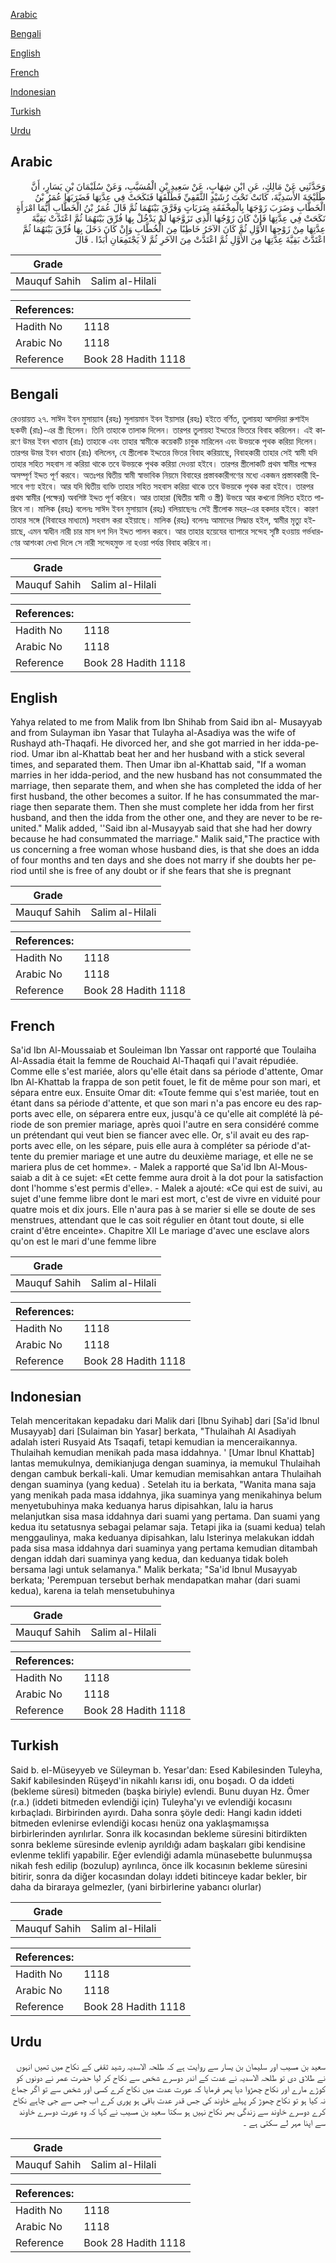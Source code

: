 [Arabic](#arabic)

[Bengali](#bengali)

[English](#english)

[French](#french)

[Indonesian](#indonesian)

[Turkish](#turkish)

[Urdu](#urdu)

## Arabic


<div dir="rtl" lang="ar" style={{fontSize:'larger',backgroundColor:'#f8f9fa',padding:20}}>
وَحَدَّثَنِي عَنْ مَالِكٍ، عَنِ ابْنِ شِهَابٍ، عَنْ سَعِيدِ بْنِ الْمُسَيَّبِ، وَعَنْ سُلَيْمَانَ بْنِ يَسَارٍ، أَنَّ طُلَيْحَةَ الأَسَدِيَّةَ، كَانَتْ تَحْتَ رُشَيْدٍ الثَّقَفِيِّ فَطَلَّقَهَا فَنَكَحَتْ فِي عِدَّتِهَا فَضَرَبَهَا عُمَرُ بْنُ الْخَطَّابِ وَضَرَبَ زَوْجَهَا بِالْمِخْفَقَةِ ضَرَبَاتٍ وَفَرَّقَ بَيْنَهُمَا ثُمَّ قَالَ عُمَرُ بْنُ الْخَطَّابِ أَيُّمَا امْرَأَةٍ نَكَحَتْ فِي عِدَّتِهَا فَإِنْ كَانَ زَوْجُهَا الَّذِي تَزَوَّجَهَا لَمْ يَدْخُلْ بِهَا فُرِّقَ بَيْنَهُمَا ثُمَّ اعْتَدَّتْ بَقِيَّةَ عِدَّتِهَا مِنْ زَوْجِهَا الأَوَّلِ ثُمَّ كَانَ الآخَرُ خَاطِبًا مِنَ الْخُطَّابِ وَإِنْ كَانَ دَخَلَ بِهَا فُرِّقَ بَيْنَهُمَا ثُمَّ اعْتَدَّتْ بَقِيَّةَ عِدَّتِهَا مِنَ الأَوَّلِ ثُمَّ اعْتَدَّتْ مِنَ الآخَرِ ثُمَّ لاَ يَجْتَمِعَانِ أَبَدًا ‏.‏ قَالَ
</div>
<div style={{backgroundColor:'#f8f9fa',padding:20, marginBottom: 10}}><table> <thead> <tr> <th>Grade</th> <th></th> </tr> </thead> <tbody> <tr><td>Mauquf Sahih</td><td>Salim al-Hilali</td></tr></tbody></table><table> <thead> <tr> <th>References:</th> <th></th> </tr> </thead> <tbody><tr><td>Hadith No</td><td>1118</td></tr><tr><td>Arabic No</td><td>1118</td></tr><tr><td>Reference</td><td>Book 28 Hadith 1118</td></tr></tbody></table></div>

## Bengali


<div dir="ltr" lang="bn" style={{fontSize:'larger',backgroundColor:'#f8f9fa',padding:20}}>
রেওয়ায়ত ২৭. সাঈদ ইবন মুসায়্যাব (রহঃ) সুলায়মান ইবন ইয়াসার (রহঃ) হইতে বর্ণিত, তুলায়হা আসদিয়া রুশাইদ ছকফী (রাঃ)-এর স্ত্রী ছিলেন। তিনি তাহাকে তালাক দিলেন। তারপর তুলায়হা ইদ্দতের ভিতরে বিবাহ করিলেন। এই কারণে উমর ইবন খাত্তাব (রাঃ) তাহাকে এবং তাহার স্বামীকে কয়েকটি চাবুক মারিলেন এবং উভয়কে পৃথক করিয়া দিলেন। তারপর উমর ইবন খাত্তাব (রাঃ) বলিলেন, যে স্ত্রীলোক ইদ্দতের ভিতর বিবাহ করিয়াছে, বিবাহকারী তাহার সেই স্বামী যদি তাহার সহিত সহবাস না করিয়া থাকে তবে উভয়কে পৃথক করিয়া দেওয়া হইবে। তারপর স্ত্রীলোকটি প্রথম স্বামীর পক্ষের অসম্পূর্ণ ইদ্দত পূর্ণ করবে। অতঃপর দ্বিতীয় স্বামী স্বাভাবিক নিয়মে বিবাহের প্রস্তাবকারীগণের মধ্যে একজন প্রস্তাবকারী হিসাবে গণ্য হইবে। আর যদি দ্বিতীয় ব্যক্তি তাহার সহিত সহবাস করিয়া থাকে তবে উভয়কে পৃথক করা হইবে। তারপর প্রথম স্বামীর (পক্ষের) অবশিষ্ট ইদ্দত পূর্ণ করিবে। আর তাহারা (দ্বিতীয় স্বামী ও স্ত্রী) উভয়ে আর কখনো মিলিত হইতে পারিবে না। মালিক (রহঃ) বলেনঃ সাঈদ ইবন মুসায়্যাব (রহঃ) বলিয়াছেনঃ সেই স্ত্রীলোক মহর-এর হকদার হইবে। কারণ তাহার সঙ্গে (বিবাহের মাধ্যমে) সহবাস করা হইয়াছে। মালিক (রহঃ) বলেনঃ আমাদের সিদ্ধান্ত হইল, স্বামীর মৃত্যু হইয়াছে, এমন স্বাধীন নারী চার মাস দশ দিন ইদ্দত পালন করবে। আর তাহার হয়েযের ব্যাপারে সন্দেহ সৃষ্টি হওয়ায় গর্ভধারণের আশংকা দেখা দিলে সে নারী সন্দেহমুক্ত না হওয়া পর্যন্ত বিবাহ করিবে না।
</div>
<div style={{backgroundColor:'#f8f9fa',padding:20, marginBottom: 10}}><table> <thead> <tr> <th>Grade</th> <th></th> </tr> </thead> <tbody> <tr><td>Mauquf Sahih</td><td>Salim al-Hilali</td></tr></tbody></table><table> <thead> <tr> <th>References:</th> <th></th> </tr> </thead> <tbody><tr><td>Hadith No</td><td>1118</td></tr><tr><td>Arabic No</td><td>1118</td></tr><tr><td>Reference</td><td>Book 28 Hadith 1118</td></tr></tbody></table></div>

## English


<div dir="ltr" lang="en" style={{fontSize:'larger',backgroundColor:'#f8f9fa',padding:20}}>
Yahya related to me from Malik from Ibn Shihab from Said ibn al- Musayyab and from Sulayman ibn Yasar that Tulayha al-Asadiya was the wife of Rushayd ath-Thaqafi. He divorced her, and she got married in her idda-period. Umar ibn al-Khattab beat her and her husband with a stick several times, and separated them. Then Umar ibn al-Khattab said, "If a woman marries in her idda-period, and the new husband has not consummated the marriage, then separate them, and when she has completed the idda of her first husband, the other becomes a suitor. If he has consummated the marriage then separate them. Then she must complete her idda from her first husband, and then the idda from the other one, and they are never to be reunited." Malik added, ''Said ibn al-Musayyab said that she had her dowry because he had consummated the marriage." Malik said,"The practice with us concerning a free woman whose husband dies, is that she does an idda of four months and ten days and she does not marry if she doubts her period until she is free of any doubt or if she fears that she is pregnant
</div>
<div style={{backgroundColor:'#f8f9fa',padding:20, marginBottom: 10}}><table> <thead> <tr> <th>Grade</th> <th></th> </tr> </thead> <tbody> <tr><td>Mauquf Sahih</td><td>Salim al-Hilali</td></tr></tbody></table><table> <thead> <tr> <th>References:</th> <th></th> </tr> </thead> <tbody><tr><td>Hadith No</td><td>1118</td></tr><tr><td>Arabic No</td><td>1118</td></tr><tr><td>Reference</td><td>Book 28 Hadith 1118</td></tr></tbody></table></div>

## French


<div dir="ltr" lang="fr" style={{fontSize:'larger',backgroundColor:'#f8f9fa',padding:20}}>
Sa'id Ibn Al-Moussaiab et Souleiman Ibn Yassar ont rapporté que Toulaiha Al-Assadia était la femme de Rouchaid Al-Thaqafi qui l'avait répudiée. Comme elle s'est mariée, alors qu'elle était dans sa période d'attente, Omar Ibn Al-Khattab la frappa de son petit fouet, le fit de même pour son mari, et sépara entre eux. Ensuite Omar dit: «Toute femme qui s'est mariée, tout en étant dans sa période d'attente, et que son mari n'a pas encore eu des rapports avec elle, on séparera entre eux, jusqu'à ce qu'elle ait complété là période de son premier mariage, après quoi l'autre en sera considéré comme un prétendant qui veut bien se fiancer avec elle. Or, s'il avait eu des rapports avec elle, on les sépare, puis elle aura à compléter sa période d'attente du premier mariage et une autre du deuxième mariage, et elle ne se mariera plus de cet homme». - Malek a rapporté que Sa'id Ibn Al-Moussaiab a dit à ce sujet: «Et cette femme aura droit à la dot pour la satisfaction dont l'homme s'est permis d'elle». - Malek a ajouté: «Ce qui est de suivi, au sujet d'une femme libre dont le mari est mort, c'est de vivre en viduité pour quatre mois et dix jours. Elle n'aura pas à se marier si elle se doute de ses menstrues, attendant que le cas soit régulier en ôtant tout doute, si elle craint d'être enceinte». Chapitre XII Le mariage d'avec une esclave alors qu'on est le mari d'une femme libre
</div>
<div style={{backgroundColor:'#f8f9fa',padding:20, marginBottom: 10}}><table> <thead> <tr> <th>Grade</th> <th></th> </tr> </thead> <tbody> <tr><td>Mauquf Sahih</td><td>Salim al-Hilali</td></tr></tbody></table><table> <thead> <tr> <th>References:</th> <th></th> </tr> </thead> <tbody><tr><td>Hadith No</td><td>1118</td></tr><tr><td>Arabic No</td><td>1118</td></tr><tr><td>Reference</td><td>Book 28 Hadith 1118</td></tr></tbody></table></div>

## Indonesian


<div dir="ltr" lang="id" style={{fontSize:'larger',backgroundColor:'#f8f9fa',padding:20}}>
Telah menceritakan kepadaku dari Malik dari [Ibnu Syihab] dari [Sa'id Ibnul Musayyab] dari [Sulaiman bin Yasar] berkata, "Thulaihah Al Asadiyah adalah isteri Rusyaid Ats Tsaqafi, tetapi kemudian ia menceraikannya. Thulaihah kemudian menikah pada masa iddahnya. ' [Umar Ibnul Khattab] lantas memukulnya, demikianjuga dengan suaminya, ia memukul Thulaihah dengan cambuk berkali-kali. Umar kemudian memisahkan antara Thulaihah dengan suaminya (yang kedua) . Setelah itu ia berkata, "Wanita mana saja yang menikah pada masa iddahnya, jika suaminya yang menikahinya belum menyetubuhinya maka keduanya harus dipisahkan, lalu ia harus melanjutkan sisa masa iddahnya dari suami yang pertama. Dan suami yang kedua itu setatusnya sebagai pelamar saja. Tetapi jika ia (suami kedua) telah menggaulinya, maka keduanya dipisahkan, lalu Isterinya melakukan iddah pada sisa masa iddahnya dari suaminya yang pertama kemudian ditambah dengan iddah dari suaminya yang kedua, dan keduanya tidak boleh bersama lagi untuk selamanya." Malik berkata; "Sa'id Ibnul Musayyab berkata; 'Perempuan tersebut berhak mendapatkan mahar (dari suami kedua), karena ia telah mensetubuhinya
</div>
<div style={{backgroundColor:'#f8f9fa',padding:20, marginBottom: 10}}><table> <thead> <tr> <th>Grade</th> <th></th> </tr> </thead> <tbody> <tr><td>Mauquf Sahih</td><td>Salim al-Hilali</td></tr></tbody></table><table> <thead> <tr> <th>References:</th> <th></th> </tr> </thead> <tbody><tr><td>Hadith No</td><td>1118</td></tr><tr><td>Arabic No</td><td>1118</td></tr><tr><td>Reference</td><td>Book 28 Hadith 1118</td></tr></tbody></table></div>

## Turkish


<div dir="ltr" lang="tr" style={{fontSize:'larger',backgroundColor:'#f8f9fa',padding:20}}>
Said b. el-Müseyyeb ve Süleyman b. Yesar'dan: Esed Kabilesinden Tuleyha, Sakif kabilesinden Rüşeyd'in nikahlı karısı idi, onu boşadı. O da iddeti (bekleme süresi) bitmeden (başka biriyle) evlendi. Bunu duyan Hz. Ömer (r.a.) (iddeti bitmeden evlendiği için) Tuleyha'yı ve evlendiği kocasını kırbaçladı. Birbirinden ayırdı. Daha sonra şöyle dedi: Hangi kadın iddeti bitmeden evlenirse evlendiği kocası henüz ona yaklaşmamışsa birbirlerinden ayrılırlar. Sonra ilk kocasından bekleme süresini bitirdikten sonra bekleme süresinde evlenip ayrıldığı adam başkaları gibi kendisine evlenme teklifi yapabilir. Eğer evlendiği adamla münasebette bulunmuşsa nikah fesh edilip (bozulup) ayrılınca, önce ilk kocasının bekleme süresini bitirir, sonra da diğer kocasından dolayı iddeti bitinceye kadar bekler, bir daha da biraraya gelmezler, (yani birbirlerine yabancı olurlar)
</div>
<div style={{backgroundColor:'#f8f9fa',padding:20, marginBottom: 10}}><table> <thead> <tr> <th>Grade</th> <th></th> </tr> </thead> <tbody> <tr><td>Mauquf Sahih</td><td>Salim al-Hilali</td></tr></tbody></table><table> <thead> <tr> <th>References:</th> <th></th> </tr> </thead> <tbody><tr><td>Hadith No</td><td>1118</td></tr><tr><td>Arabic No</td><td>1118</td></tr><tr><td>Reference</td><td>Book 28 Hadith 1118</td></tr></tbody></table></div>

## Urdu


<div dir="rtl" lang="ur" style={{fontSize:'larger',backgroundColor:'#f8f9fa',padding:20}}>
سعید بن مسیب اور سلیمان بن یسار سے روایت ہے کہ طلحہ الاسدیہ رشید ثقفی کے نکاح میں تھیں انہوں نے طلاق دی تو طلحہ الاسدیہ نے عدت کے اندر دوسرے شخص سے نکاح کر لیا حضرت عمر نے دونوں کو کوڑے مارے اور نکاح چھڑوا دیا پھر فرمایا کہ عورت عدت میں نکاح کرے کسی اور شخص سے تو اگر جماع نہ کیا ہو تو نکاح چھوڑ کر پہلے خاوند کی جس قدر عدت باقی ہو پوری کرے اب جس سے جی چاہے نکاح کرے دوسرے خاوند سے زندگی بھر نکاح نہیں ہو سکتا سعید بن مسیب نے کہا کہ وہ عورت دوسرے خاوند سے اپنا مہر لے سکتی ہے ۔
</div>
<div style={{backgroundColor:'#f8f9fa',padding:20, marginBottom: 10}}><table> <thead> <tr> <th>Grade</th> <th></th> </tr> </thead> <tbody> <tr><td>Mauquf Sahih</td><td>Salim al-Hilali</td></tr></tbody></table><table> <thead> <tr> <th>References:</th> <th></th> </tr> </thead> <tbody><tr><td>Hadith No</td><td>1118</td></tr><tr><td>Arabic No</td><td>1118</td></tr><tr><td>Reference</td><td>Book 28 Hadith 1118</td></tr></tbody></table></div>